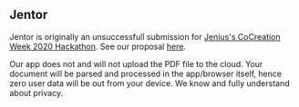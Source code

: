 ## Jentor

Jentor is originally an unsuccessfull submission for <a href="https://www.cocreate.id/cocreation-week-2020/hackathon/">Jenius's CoCreation Week 2020 Hackathon</a>. See our proposal <a href="https://raw.githubusercontent.com/herpiko/jentor/master/jentor.pdf">here</a>.

Our app does not and will not upload the PDF file to the cloud. Your document will be parsed and processed in the app/browser itself, hence zero user data will be out from your device. We know and fully understand about privacy.
